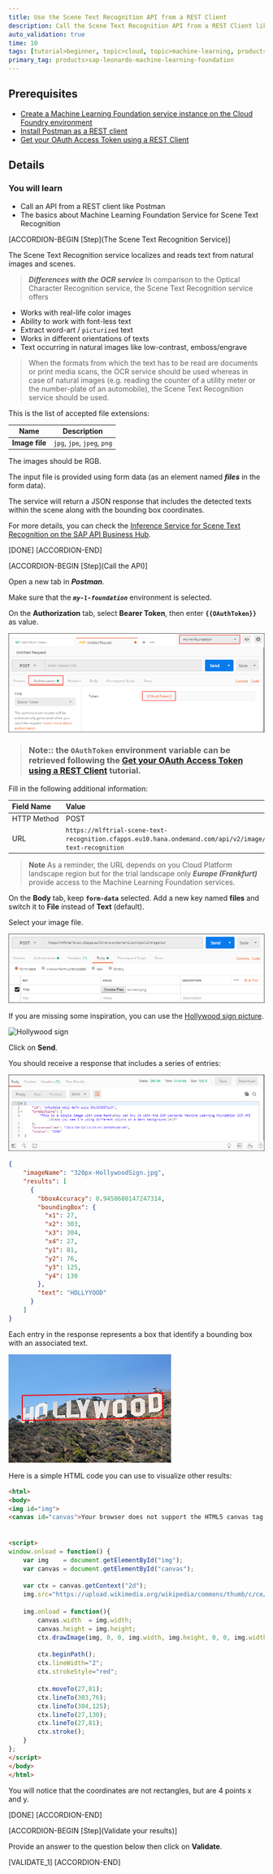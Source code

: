 ```yaml
---
title: Use the Scene Text Recognition API from a REST Client
description: Call the Scene Text Recognition API from a REST Client like Postman
auto_validation: true
time: 10
tags: [tutorial>beginner, topic>cloud, topic>machine-learning, products>sap-cloud-platform, products>sap-cloud-platform-for-the-cloud-foundry-environment]
primary_tag: products>sap-leonardo-machine-learning-foundation
---
```


## Prerequisites
 - [Create a Machine Learning Foundation service instance on the Cloud Foundry environment](https://developers.sap.com/tutorial-navigator.html?mlfs-cf-create-instance.html)
 - [Install Postman as a REST client](https://developers.sap.com/tutorials/api-tools-postman-install.html)
 - [Get your OAuth Access Token using a REST Client](https://developers.sap.com/tutorial-navigator.html?mlfs-cf-oauth-token-rest.html)

## Details
### You will learn
  - Call an API from a REST client like Postman
  - The basics about Machine Learning Foundation Service for Scene Text Recognition

[ACCORDION-BEGIN [Step](The Scene Text Recognition Service)]

The Scene Text Recognition service localizes and reads text from natural images and scenes.

> ***Differences with the OCR service***
In comparison to the Optical Character Recognition service, the Scene Text Recognition service offers
>
- Works with real-life color images
- Ability to work with font-less text
- Extract word-art / `picturized` text
- Works in different orientations of texts
- Text occurring in natural images like low-contrast, emboss/engrave

>When the formats from which the text has to be read are documents or print media scans, the OCR service should be used whereas in case of natural images (e.g. reading the counter of a utility meter or the number-plate of an automobile), the Scene Text Recognition service should be used.

This is the list of accepted file extensions:

|Name                  | Description
|----------------------|--------------------
| **Image file**       | `jpg`, `jpe`, `jpeg`, `png`

The images should be RGB.

The input file is provided using form data (as an element named ***files*** in the form data).

The service will return a JSON response that includes the detected texts within the scene along with the bounding box coordinates.

For more details, you can check the [Inference Service for Scene Text Recognition on the SAP API Business Hub](https://api.sap.com/api/scene_text_recognition_api/resource).

[DONE]
[ACCORDION-END]

[ACCORDION-BEGIN [Step](Call the API)]

Open a new tab in ***Postman***.

Make sure that the ***`my-l-foundation`*** environment is selected.

On the **Authorization** tab, select **Bearer Token**, then enter **`{{OAuthToken}}`** as value.

![Postman](01.png)

> ### **Note:**: the **`OAuthToken`** environment variable can be retrieved following the [Get your OAuth Access Token using a REST Client](https://developers.sap.com/tutorial-navigator.html?mlfs-cf-oauth-token-rest.html) tutorial.

Fill in the following additional information:

Field Name               | Value
:----------------------- | :--------------
<nobr>HTTP Method</nobr> | POST
<nobr>URL<nobr>          | <nobr>`https://mlftrial-scene-text-recognition.cfapps.eu10.hana.ondemand.com/api/v2/image/scene-text-recognition`</nobr>

> **Note** As a reminder, the URL depends on you Cloud Platform landscape region but for the trial landscape only ***Europe (Frankfurt)*** provide access to the Machine Learning Foundation services.

On the **Body** tab, keep **`form-data`** selected. Add a new key named **files** and switch it to **File** instead of **Text** (default).

Select your image file.

![Postman](02.png)

If you are missing some inspiration, you can use the [Hollywood sign picture](https://upload.wikimedia.org/wikipedia/commons/thumb/c/ce/HollywoodSign.jpg/320px-HollywoodSign.jpg).

![Hollywood sign](https://upload.wikimedia.org/wikipedia/commons/thumb/c/ce/HollywoodSign.jpg/320px-HollywoodSign.jpg)

Click on **Send**.

You should receive a response that includes a series of entries:

![Postman](03.png)

```json
{
    "imageName": "320px-HollywoodSign.jpg",
    "results": [
      {
        "bboxAccuracy": 0.9450600147247314,
        "boundingBox": {
          "x1": 27,
          "x2": 303,
          "x3": 304,
          "x4": 27,
          "y1": 81,
          "y2": 76,
          "y3": 125,
          "y4": 130
        },
        "text": "HOLLYYOOD"
      }
    ]
}
```

Each entry in the response represents a box that identify a bounding box with an associated text.

![Scene boxed](scene-boxed.png)

Here is a simple HTML code you can use to visualize other results:

```HTML
<html>
<body>
<img id="img">
<canvas id="canvas">Your browser does not support the HTML5 canvas tag.</canvas>


<script>
window.onload = function() {
    var img    = document.getElementById("img");
    var canvas = document.getElementById("canvas");

    var ctx = canvas.getContext("2d");
    img.src="https://upload.wikimedia.org/wikipedia/commons/thumb/c/ce/HollywoodSign.jpg/320px-HollywoodSign.jpg";

    img.onload = function(){
        canvas.width  = img.width;
        canvas.height = img.height;
        ctx.drawImage(img, 0, 0, img.width, img.height, 0, 0, img.width, img.height);

        ctx.beginPath();
        ctx.lineWidth="2";
        ctx.strokeStyle="red";

        ctx.moveTo(27,81);
        ctx.lineTo(303,76);
        ctx.lineTo(304,125);
        ctx.lineTo(27,130);
        ctx.lineTo(27,81);
        ctx.stroke();        
    }       
};
</script>
</body>
</html>
```
You will notice that the coordinates are not rectangles, but are 4 points x and y.

[DONE]
[ACCORDION-END]

[ACCORDION-BEGIN [Step](Validate your results)]

Provide an answer to the question below then click on **Validate**.

[VALIDATE_1]
[ACCORDION-END]

